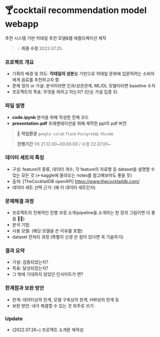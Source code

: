 # 🍸cocktail recommendation model webapp 
추천 시스템 기반 칵테일 추천 모델&웹 애플리케이션 제작

>💡 **최종 수정** 2022.07.25.

### 프로젝트 개요

- 기획의 배경 및 의도: **칵테일의 성분**을 기반으로 칵테일 문화에 입문하려는 소비자에게 음료를 추천하고자 함
- 문제 정의 or 가설: 분석이라면 인과/상관관계, ML/DL 모델이라면 baseline 수치
- 프로젝트의 목표: 무엇을 하려고 하는지? (단순 가설 입증 X)

### 파일 설명
- **code.ipynb** 분석을 위해 작성한 전체 코드 
- **presentation.pdf** 프레젠테이션을 위해 제작한 ppt의 pdf 버전

>💭 **작업환경** `google colab` `flask` `PostgreSQL` `VScode`
>
>**진행기간** 1차 21.12.00~00.00.00 / 수정 22.07.00~

### 데이터 세트의 특징

- 구성: feature의 종류, 데이터 개수, 각 feature의 자료형 등 dataset을 설명할 수 있는 모든 것 (←kaggle에 올라오는 notes를 참고해보아도 좋을 듯)
- 출처: [TheCocktailDB openAPI] https://www.thecocktaildb.com/
- 데이터 세트 선택 근거: (왜 이 데이터 세트인지)

### 문제해결 과정

- 프로젝트의 전체적인 진행 과정 소개(pipeline을 소개하는 한 장의 그림이면 더 좋음 👍🏻)
- 분석 기법:
- 사용 모델: (해당 모델을 쓴 이유를 포함)
- dataset 전처리 과정 (특별히 신경 쓴 점이 있다면 꼭 기술하기)

### 결과 요약

- 가설: 검증되었는지?
- 목표: 달성되었는지?
- 그 밖에 기대하지 않았던 인사이트가 면?

### 한계점과 보완 방안

- 한계: 데이터상의 한계, 모델 구축상의 한계, HW상의 한계 등
- 보완 방안: 내가 해결할 수 있는 것 위주로 쓰기


### Update

- (2022.07.26~) 프로젝트 소개문 재작성

